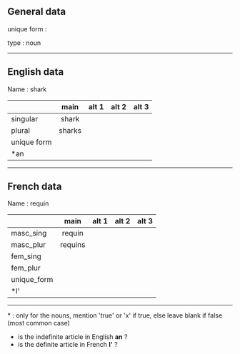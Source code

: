 ## General data

unique form :

type : noun

---

## English data

Name : shark

|             |  main  | alt 1 | alt 2 | alt 3 |
| :---------- | :----: | :---: | :---: | ----- |
| singular    | shark  |       |       |       |
| plural      | sharks |       |       |       |
| unique form |        |       |       |       |
| \*an        |        |       |       |       |

---

## French data

Name : requin

|             |  main   | alt 1 | alt 2 | alt 3 |
| :---------- | :-----: | :---: | :---: | :---: |
| masc_sing   | requin  |       |       |       |
| masc_plur   | requins |       |       |       |
| fem_sing    |         |       |       |       |
| fem_plur    |         |       |       |       |
| unique_form |         |       |       |       |
| \*l'        |         |       |       |       |

---

\* : only for the nouns, mention 'true' or 'x' if true, else leave blank if false (most common case)

- is the indefinite article in English **an** ?
- is the definite article in French **l'** ?

